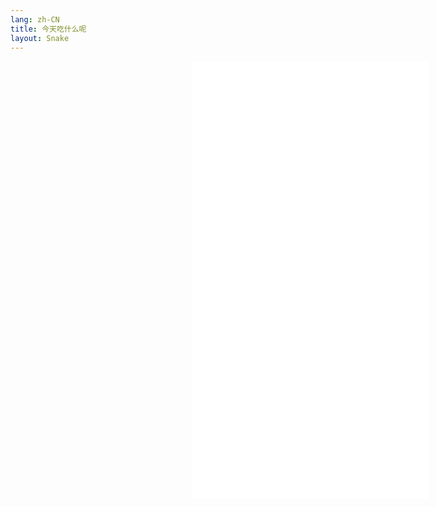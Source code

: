 ```yaml
---
lang: zh-CN
title: 今天吃什么呢
layout: Snake
---
```

<div style='width:100vw;height:100vh;display:flex;overflow:hidden;'>
  <iframe id="iframe" height="700px" width="380px" frameborder=0 allowfullscreen="true" src="/build/index.html" style='margin:0 auto'></iframe>
</div>
